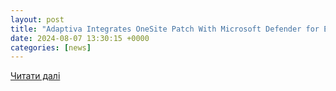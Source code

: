 ```yaml
---
layout: post
title: "Adaptiva Integrates OneSite Patch With Microsoft Defender for Endpoint to Accelerate Cyber Protection"
date: 2024-08-07 13:30:15 +0000
categories: [news]
---
```


[Читати далі](https://www.prnewswire.com/news-releases/adaptiva-integrates-onesite-patch-with-microsoft-defender-for-endpoint-to-accelerate-cyber-protection-302216147.html)
